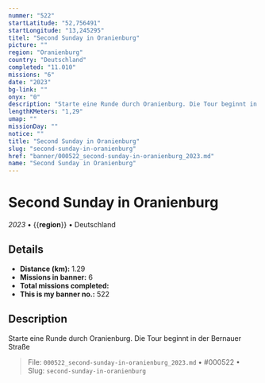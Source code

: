 ```yaml
---
nummer: "522"
startLatitude: "52,756491"
startLongitude: "13,245295"
titel: "Second Sunday in Oranienburg"
picture: ""
region: "Oranienburg"
country: "Deutschland"
completed: "11.010"
missions: "6"
date: "2023"
bg-link: ""
onyx: "0"
description: "Starte eine Runde durch Oranienburg. Die Tour beginnt in der Bernauer Straße"
lengthKMeters: "1,29"
umap: ""
missionDay: ""
notice: ""
title: "Second Sunday in Oranienburg"
slug: "second-sunday-in-oranienburg"
href: "banner/000522_second-sunday-in-oranienburg_2023.md"
name: "Second Sunday in Oranienburg"
---
```

# Second Sunday in Oranienburg

*2023* • {{__region__}} • Deutschland





## Details
- **Distance (km):** 1.29
- **Missions in banner:** 6
- **Total missions completed:** 
- **This is my banner no.:** 522



## Description
Starte eine Runde durch Oranienburg. Die Tour beginnt in der Bernauer Straße




> File: `000522_second-sunday-in-oranienburg_2023.md` • #000522 • Slug: `second-sunday-in-oranienburg`
